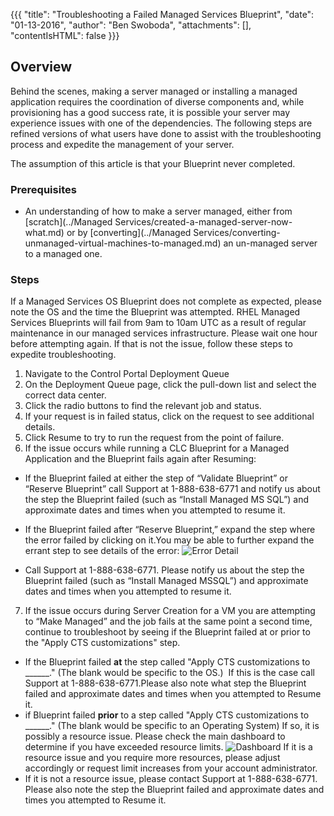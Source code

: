{{{
  "title": "Troubleshooting a Failed Managed Services Blueprint",
  "date": "01-13-2016",
  "author": "Ben Swoboda",
  "attachments": [],
  "contentIsHTML": false
}}}

## Overview

Behind the scenes, making a server managed or installing a managed application requires the coordination of diverse components and, while  provisioning has a good success rate, it is possible your server may experience issues with one of the dependencies. The following steps are refined versions of what users have done to assist with the troubleshooting process and expedite the management of your server.

The assumption of this article is that your Blueprint never completed.

### Prerequisites

* An understanding of how to make a server managed, either from [scratch](../Managed Services/created-a-managed-server-now-what.md) or by [converting](../Managed Services/converting-unmanaged-virtual-machines-to-managed.md) an un-managed server to a managed one.

### Steps

If a Managed Services OS Blueprint does not complete as expected, please note the OS and the time the Blueprint was attempted. RHEL Managed Services Blueprints will fail from 9am to 10am UTC as a result of regular maintenance in our managed services infrastructure. Please wait one hour before attempting again. If that is not the issue, follow these steps to expedite troubleshooting.


1. Navigate to the Control Portal Deployment Queue
2. On the Deployment Queue page, click the pull-down list and select the correct data center.
3. Click the radio buttons to find the relevant job and status.
4. If your request is in failed status, click on the request to see additional details.
5. Click Resume to try to run the request from the point of failure.
6. If the issue occurs while running a CLC Blueprint for a Managed Application and the Blueprint fails again after Resuming:
 * If the Blueprint failed at either the step of “Validate Blueprint” or “Reserve Blueprint” call Support at 1-888-638-6771 and notify us about the step the Blueprint failed (such as “Install Managed MS SQL”) and approximate dates and times when you attempted to resume it.
 * If the Blueprint failed after “Reserve Blueprint,” expand the step where the error failed by clicking on it.You may be able to further expand the errant step to see details of the error:
 ![Error Detail](https://t3n.zendesk.com/attachments/token/8L7RLq5vFql23Ai1M2rWlKRdi/?name=Error_Details.png)

  * Call Support at 1-888-638-6771. Please notify us about the step the Blueprint failed (such as “Install Managed MSSQL”) and approximate dates and times when you attempted to resume it.

7. If the issue occurs during Server Creation for a VM you are attempting to “Make Managed” and the job fails at the same point a second time, continue to troubleshoot by seeing if the Blueprint failed at or prior to the "Apply CTS customizations" step.

  * If the Blueprint failed **at** the step called "Apply CTS customizations to ______." (The blank would be specific to the OS.) &nbsp;If this is the case call Support at 1-888-638-6771.Please also note what step the Blueprint failed and approximate
  dates and times when you attempted to Resume it.
  * if Blueprint failed **prior** to a step called "Apply CTS customizations to ______." (The blank would be specific to an Operating System) If so, it is possibly a resource issue. Please check the main dashboard to determine if you have exceeded resource limits.
  ![Dashboard](https://t3n.zendesk.com/attachments/token/8Zk9V4VvIYIhGI2ZcUAbvXRax/?name=Resource_Check.png)
  If it is a resource issue and you require more resources, please adjust accordingly or request limit increases from your account administrator.
  * If it is not a resource issue, please contact Support at 1-888-638-6771. Please also note the step the Blueprint failed and approximate dates and times you attempted to Resume it.
